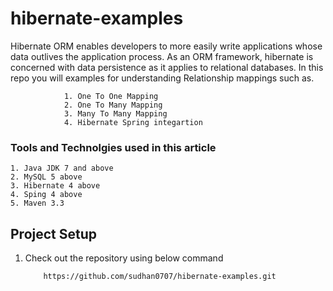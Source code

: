 # hibernate-examples
Hibernate ORM enables developers to more easily write applications whose data outlives the application process. As an ORM framework, hibernate is concerned with data persistence as it applies to relational databases. In this repo you will examples for understanding Relationship mappings such as.

				1. One To One Mapping
				2. One To Many Mapping
				3. Many To Many Mapping
				4. Hibernate Spring integartion

### Tools and Technolgies used in this article
	1. Java JDK 7 and above
	2. MySQL 5 above
	3. Hibernate 4 above
	4. Sping 4 above
	5. Maven 3.3
	
## Project Setup

1. Check out the repository using below command
	```git
		https://github.com/sudhan0707/hibernate-examples.git
	```

